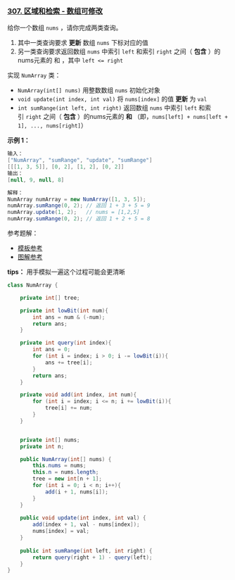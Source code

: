 ### [307. 区域和检索 - 数组可修改](https://leetcode.cn/problems/range-sum-query-mutable/)

给你一个数组 `nums` ，请你完成两类查询。

1. 其中一类查询要求 **更新** 数组 `nums` 下标对应的值
2. 另一类查询要求返回数组 `nums` 中索引 `left` 和索引 `right` 之间（ **包含** ）的nums元素的 和 ，其中 `left <= right`

实现 `NumArray` 类：

- `NumArray(int[] nums)` 用整数数组 `nums` 初始化对象
- `void update(int index, int val)` 将 `nums[index]` 的值 **更新** 为 `val`
- `int sumRange(int left, int right)` 返回数组 `nums` 中索引 `left` 和索引 `right` 之间（ **包含** ）的nums元素的 **和** （即，`nums[left] + nums[left + 1], ..., nums[right]`）
 

**示例 1：**

```java
输入：
["NumArray", "sumRange", "update", "sumRange"]
[[[1, 3, 5]], [0, 2], [1, 2], [0, 2]]
输出：
[null, 9, null, 8]

解释：
NumArray numArray = new NumArray([1, 3, 5]);
numArray.sumRange(0, 2); // 返回 1 + 3 + 5 = 9
numArray.update(1, 2);   // nums = [1,2,5]
numArray.sumRange(0, 2); // 返回 1 + 2 + 5 = 8
```


参考题解：
- [模板参考](https://leetcode.cn/problems/range-sum-query-mutable/solution/guan-yu-ge-lei-qu-jian-he-wen-ti-ru-he-x-41hv/)
- [图解参考](https://leetcode.cn/problems/range-sum-query-mutable/solution/-by-hu-ge-8-t4rn/)

**tips：**
用手模拟一遍这个过程可能会更清晰

```java
class NumArray {

    private int[] tree;

    private int lowBit(int num){
        int ans = num & (-num);
        return ans;
    }

    private int query(int index){
        int ans = 0;
        for (int i = index; i > 0; i -= lowBit(i)){
            ans += tree[i];
        }
        return ans;
    }

    private void add(int index, int num){
        for (int i = index; i <= n; i += lowBit(i)){
            tree[i] += num;
        }
    }


    private int[] nums;
    private int n;

    public NumArray(int[] nums) {
        this.nums = nums;
        this.n = nums.length;
        tree = new int[n + 1];
        for (int i = 0; i < n; i++){
            add(i + 1, nums[i]);
        }
    }
    
    public void update(int index, int val) {
        add(index + 1, val - nums[index]);
        nums[index] = val;
    }
    
    public int sumRange(int left, int right) {
        return query(right + 1) - query(left);
    }  
}
```